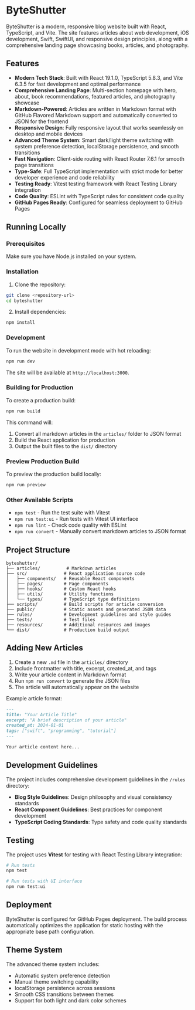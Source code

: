 # ByteShutter

ByteShutter is a modern, responsive blog website built with React, TypeScript, and Vite. The site features articles about web development, iOS development, Swift, SwiftUI, and responsive design principles, along with a comprehensive landing page showcasing books, articles, and photography.

## Features

- **Modern Tech Stack**: Built with React 19.1.0, TypeScript 5.8.3, and Vite 6.3.5 for fast development and optimal performance
- **Comprehensive Landing Page**: Multi-section homepage with hero, about, book recommendations, featured articles, and photography showcase
- **Markdown-Powered**: Articles are written in Markdown format with GitHub Flavored Markdown support and automatically converted to JSON for the frontend
- **Responsive Design**: Fully responsive layout that works seamlessly on desktop and mobile devices
- **Advanced Theme System**: Smart dark/light theme switching with system preference detection, localStorage persistence, and smooth transitions
- **Fast Navigation**: Client-side routing with React Router 7.6.1 for smooth page transitions
- **Type-Safe**: Full TypeScript implementation with strict mode for better developer experience and code reliability
- **Testing Ready**: Vitest testing framework with React Testing Library integration
- **Code Quality**: ESLint with TypeScript rules for consistent code quality
- **GitHub Pages Ready**: Configured for seamless deployment to GitHub Pages

## Running Locally

### Prerequisites

Make sure you have Node.js installed on your system.

### Installation

1. Clone the repository:
```bash
git clone <repository-url>
cd byteshutter
```

2. Install dependencies:
```bash
npm install
```

### Development

To run the website in development mode with hot reloading:

```bash
npm run dev
```

The site will be available at `http://localhost:3000`.

### Building for Production

To create a production build:

```bash
npm run build
```

This command will:
1. Convert all markdown articles in the `articles/` folder to JSON format
2. Build the React application for production
3. Output the built files to the `dist/` directory

### Preview Production Build

To preview the production build locally:

```bash
npm run preview
```

### Other Available Scripts

- `npm test` - Run the test suite with Vitest
- `npm run test:ui` - Run tests with Vitest UI interface
- `npm run lint` - Check code quality with ESLint
- `npm run convert` - Manually convert markdown articles to JSON format

## Project Structure

```
byteshutter/
├── articles/          # Markdown articles
├── src/              # React application source code
│   ├── components/   # Reusable React components
│   ├── pages/        # Page components
│   ├── hooks/        # Custom React hooks
│   ├── utils/        # Utility functions
│   └── types/        # TypeScript type definitions
├── scripts/          # Build scripts for article conversion
├── public/           # Static assets and generated JSON data
├── rules/            # Development guidelines and style guides
├── tests/            # Test files
├── resources/        # Additional resources and images
└── dist/             # Production build output
```

## Adding New Articles

1. Create a new `.md` file in the `articles/` directory
2. Include frontmatter with title, excerpt, created_at, and tags
3. Write your article content in Markdown format
4. Run `npm run convert` to generate the JSON files
5. The article will automatically appear on the website

Example article format:
```markdown
---
title: "Your Article Title"
excerpt: "A brief description of your article"
created_at: 2024-01-01
tags: ["swift", "programming", "tutorial"]
---

Your article content here...
```

## Development Guidelines

The project includes comprehensive development guidelines in the `/rules` directory:
- **Blog Style Guidelines**: Design philosophy and visual consistency standards
- **React Component Guidelines**: Best practices for component development
- **TypeScript Coding Standards**: Type safety and code quality standards

## Testing

The project uses **Vitest** for testing with React Testing Library integration:

```bash
# Run tests
npm test

# Run tests with UI interface
npm run test:ui
```

## Deployment

ByteShutter is configured for GitHub Pages deployment. The build process automatically optimizes the application for static hosting with the appropriate base path configuration.

## Theme System

The advanced theme system includes:
- Automatic system preference detection
- Manual theme switching capability
- localStorage persistence across sessions
- Smooth CSS transitions between themes
- Support for both light and dark color schemes
